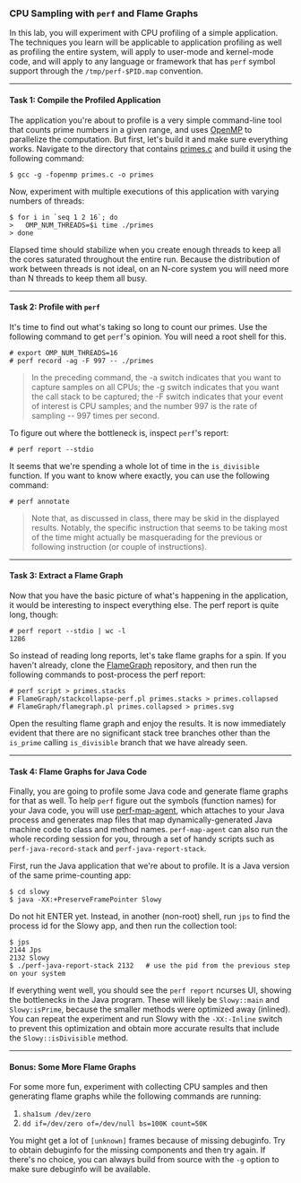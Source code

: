 ### CPU Sampling with `perf` and Flame Graphs

In this lab, you will experiment with CPU profiling of a simple application. The techniques you learn will be applicable to application profiling as well as profiling the entire system, will apply to user-mode and kernel-mode code, and will apply to any language or framework that has `perf` symbol support through the `/tmp/perf-$PID.map` convention.

- - -

#### Task 1: Compile the Profiled Application

The application you're about to profile is a very simple command-line tool that counts prime numbers in a given range, and uses [OpenMP](http://www.openmp.org) to parallelize the computation. But first, let's build it and make sure everything works. Navigate to the directory that contains [primes.c](primes.c) and build it using the following command:

```
$ gcc -g -fopenmp primes.c -o primes
```

Now, experiment with multiple executions of this application with varying numbers of threads:

```
$ for i in `seq 1 2 16`; do
>   OMP_NUM_THREADS=$i time ./primes
> done
```

Elapsed time should stabilize when you create enough threads to keep all the cores saturated throughout the entire run. Because the distribution of work between threads is not ideal, on an N-core system you will need more than N threads to keep them all busy.

- - -

#### Task 2: Profile with `perf`

It's time to find out what's taking so long to count our primes. Use the following command to get `perf`'s opinion. You will need a root shell for this.

```
# export OMP_NUM_THREADS=16
# perf record -ag -F 997 -- ./primes
```

> In the preceding command, the -a switch indicates that you want to capture samples on all CPUs; the -g switch indicates that you want the call stack to be captured; the -F switch indicates that your event of interest is CPU samples; and the number 997 is the rate of sampling -- 997 times per second.

To figure out where the bottleneck is, inspect `perf`'s report:

```
# perf report --stdio
```

It seems that we're spending a whole lot of time in the `is_divisible` function. If you want to know where exactly, you can use the following command:

```
# perf annotate
```

> Note that, as discussed in class, there may be skid in the displayed results. Notably, the specific instruction that seems to be taking most of the time might actually be masquerading for the previous or following instruction (or couple of instructions).

- - -

#### Task 3: Extract a Flame Graph

Now that you have the basic picture of what's happening in the application, it would be interesting to inspect everything else. The perf report is quite long, though:

```
# perf report --stdio | wc -l
1286
```

So instead of reading long reports, let's take flame graphs for a spin. If you haven't already, clone the [FlameGraph](https://github.com/BrendanGregg/FlameGraph) repository, and then run the following commands to post-process the perf report:

```
# perf script > primes.stacks
# FlameGraph/stackcollapse-perf.pl primes.stacks > primes.collapsed
# FlameGraph/flamegraph.pl primes.collapsed > primes.svg
```

Open the resulting flame graph and enjoy the results. It is now immediately evident that there are no significant stack tree branches other than the `is_prime` calling `is_divisible` branch that we have already seen.

- - -

#### Task 4: Flame Graphs for Java Code

Finally, you are going to profile some Java code and generate flame graphs for that as well. To help `perf` figure out the symbols (function names) for your Java code, you will use [perf-map-agent](https://github.com/jrudolph/perf-map-agent), which attaches to your Java process and generates map files that map dynamically-generated Java machine code to class and method names. `perf-map-agent` can also run the whole recording session for you, through a set of handy scripts such as
`perf-java-record-stack` and `perf-java-report-stack`.

First, run the Java application that we're about to profile. It is a Java version of the same prime-counting app:

```
$ cd slowy
$ java -XX:+PreserveFramePointer Slowy
```

Do not hit ENTER yet. Instead, in another (non-root) shell, run `jps` to find the process id for the Slowy app, and then run the collection tool:

```
$ jps
2144 Jps
2132 Slowy
$ ./perf-java-report-stack 2132   # use the pid from the previous step on your system
```

If everything went well, you should see the `perf report` ncurses UI, showing the bottlenecks in the Java program. These will likely be `Slowy::main` and `Slowy:isPrime`, because the smaller methods were optimized away (inlined). You can repeat the experiment and run Slowy with the `-XX:-Inline` switch to prevent this optimization and obtain more accurate results that include the `Slowy::isDivisible` method.

- - -

#### Bonus: Some More Flame Graphs

For some more fun, experiment with collecting CPU samples and then generating flame graphs while the following commands are running:

1. `sha1sum /dev/zero`
1. `dd if=/dev/zero of=/dev/null bs=100K count=50K`

You might get a lot of `[unknown]` frames because of missing debuginfo. Try to obtain debuginfo for the missing components and then try again. If there's no choice, you can always build from source with the `-g` option to make sure debuginfo will be available.

